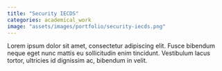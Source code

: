 ```yaml
---
title: "Security IECDS"
categories: academical_work
image: "assets/images/portfolio/security-iecds.png"
---
```


Lorem ipsum dolor sit amet, consectetur adipiscing elit. Fusce bibendum neque eget nunc mattis eu sollicitudin enim tincidunt. Vestibulum lacus tortor, ultricies id dignissim ac, bibendum in velit.